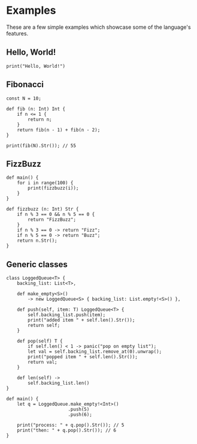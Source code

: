 # Examples

These are a few simple examples which showcase some of the language's features.

## Hello, World!

```oxynium
print("Hello, World!")
```

## Fibonacci

```oxynium
const N = 10;

def fib (n: Int) Int {
    if n <= 1 {
        return n;
    }
    return fib(n - 1) + fib(n - 2);
}

print(fib(N).Str()); // 55
```

## FizzBuzz

```oxynium
def main() {
    for i in range(100) {
        print(fizzbuzz(i));
    }
}

def fizzbuzz (n: Int) Str {
    if n % 3 == 0 && n % 5 == 0 {
        return "FizzBuzz";
    }
    if n % 3 == 0 -> return "Fizz";
    if n % 5 == 0 -> return "Buzz";
    return n.Str();
}
```

## Generic classes
```oxynium
class LoggedQueue<T> {
    backing_list: List<T>,
    
    def make_empty<S>()
        -> new LoggedQueue<S> { backing_list: List.empty!<S>() },
    
    def push(self, item: T) LoggedQueue<T> {
        self.backing_list.push(item);
        print("added item " + self.len().Str());
        return self;
    }
    
    def pop(self) T {
        if self.len() < 1 -> panic("pop on empty list");
        let val = self.backing_list.remove_at(0).unwrap();
        print("popped item " + self.len().Str());
        return val;
    }
    
    def len(self) ->
        self.backing_list.len()
}

def main() {
    let q = LoggedQueue.make_empty!<Int>()
                       .push(5)
                       .push(6);
    
    print("process: " + q.pop().Str()); // 5
    print("then: " + q.pop().Str()); // 6
}

```